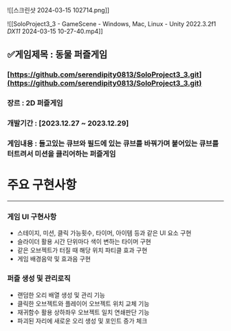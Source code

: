 ![[스크린샷 2024-03-15 102714.png]]


![[SoloProject3_3 - GameScene - Windows, Mac, Linux - Unity 2022.3.2f1 _DX11_ 2024-03-15 10-27-40.mp4]]

## **✅게임제목** : 동물 퍼즐게임

### [https://github.com/serendipity0813/SoloProject3_3.git](https://github.com/serendipity0813/SoloProject3_3.git)

### 장르 : 2D 퍼즐게임

### 개발기간 : [2023.12.27 ~ 2023.12.29]

### 게임내용 : 들고있는 큐브와 필드에 있는 큐브를 바꿔가며 붙어있는 큐브를 터트려서 미션을 클리어하는 퍼즐게임

# 주요 구현사항

---

### 게임 UI 구현사항

- 스테이지, 미션, 클릭 가능횟수, 타이머, 아이템 등과 같은 UI 요소 구현
- 슬라이더 활용 시간 단위마다 색이 변하는 타이머 구현
- 같은 오브젝트가 터질 때 해당 위치 파티클 효과 구현
- 게임 배경음악 및 효과음 구현

### 퍼즐 생성 및 관리로직

- 랜덤한 오리 배열 생성 및 관리 기능
- 클릭한 오브젝트와 플레이어 오브젝트 위치 교체 기능
- 재귀함수 활용 상하좌우 오브젝트 일치 연쇄판단 기능
- 파괴된 자리에 새로운 오리 생성 및 포인트 증가 체크